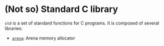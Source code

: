 # (Not so) Standard C library

`std` is a set of standard functions for C programs. It is composed of
several libraries:

- [`arena`](arena.md): Arena memory allocator
